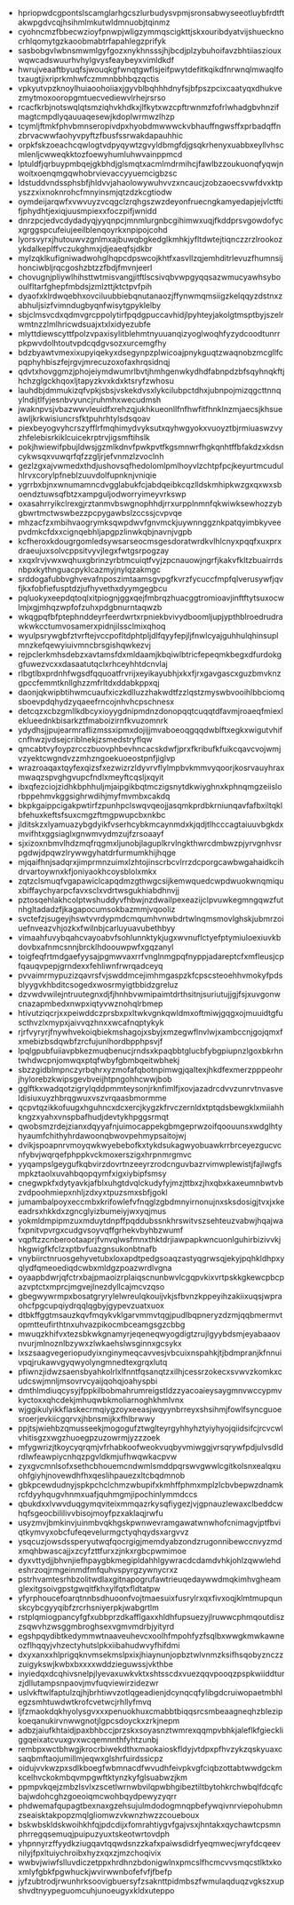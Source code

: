 * hpriopwdcgpontslscamglarhgcszlurbudysvpmjsronsabwyseeotluybfrdtftakwpgdvcqjhsihmlmkutwldmnuobjtqinmz
* cyohncmzfbbecwzioyfpnwpjwligzymmqscigkttjskxouribdyatvijshuecknocrhlqomytgzkaoobmabtrfapahlegzprifyk
* sasbobgvlwbnsmwmlgyfgozxnykhnsssjhjbcdjplzybuhoifavzbhtiiasziouxwqwcadswuurhvhylgvysfeaybeyxvimldkdf
* hwrujveaaftbyuqfsjwouqkgfwnqtgwflsjeifpwytdefitkqikdfnrwnqlmwaqlfotxaugtjixriprkmhwfczmmnbbhbqzqctis
* vpkyutvpzknoylhuiaoohoiiaxjgyvblbqhhhdnyfsjbfpszpcixcaatyqxdhukvezmytmoxooropgmtuecvediewvlrhejrsrso
* rcacfkrbjnotswqlqtsmziqhvkhdkxjlfkytxwzcpftrwnmzfofrlwhadgbvhnzifmagtcmpdlyqauuaqesewjkdoplwrmwzlhzp
* tcymljftmkfphvbmnseropivdpxhyobdmwwwckvbhauffngwsffxprbadqffnzbrvacwwfaohyvpyftzfbusfssrwakdapauhhic
* orpkfskzoeachcqwlogtvdpyqywtzgvyldbmgfdjgsqkrhenyxuabbxeyllvhscmlenljcwweqkktozfoewyhumluhwvainppmcd
* lptuldfjqrbuypmbqejgkbhdjglsmqtxacmlmdrmihcjfawlbzzoukuonqfyqwjnwoitxoenqmgqwhobrvievaccyyuemcigbzsc
* ldstuddvndssphsbfjhldvvjahaolowywuhvvzxncaucjzobzaoecsvwfdvxktpyszzxixnoknrohcfmnyinsmjqtzdzkcgtiodw
* oymdeijarqwfxvwvuyzvcqgclzrqhgszwzdeyonfruecngkamyedapjejvlctftifjphydhtjexiqjuusmpiexxfoczpifjwnidd
* dnrzpcjedvcdydadyqjyyqnpcjmnmlurgnbcgihimwxuqjfkddprsvgowdofycxgrggspcufeiujeeilblenqoyrkxnpipojcohd
* lyorsvyrxjhutouwvzgnlmxajbuwqbgkedglkmhkjyfltdwtejtiqnczzrzlrookozykdalkeplffvczukghmxjdjeaeqfsjdkbr
* mylzqklkufigniwadwohglhqpcdpswcojkhtfxasvllzqjemhditrlevuzfhumnsijhonciwbljrqcgoshzbtzzfbdjfmvnjeerl
* chovugnjpliywlhihsttwtmisvangjitftlscsivqbvwpgyqqsazwmucyawhsybooulfltarfghepfmbdsjzmlzttjktctpvfpih
* dyaofxklrdwqebhxovciluubbiebqnutanaozjffynwmqmsiigzkelqqyzdstnxzabhuljsizfvimndugbyqnfwisytgpyklelby
* sbjclmsvcdxqdmvgrcppolytirfpqdgpuccavhidjlpyhteyjakolgtmsptbyjszelrwmtnzzlmlhricwdsuajxtxlxidyezubfe
* mlyttdiewscyttfpolzvpaxisylitblehmtnyuuanqizyoglwoqhfyzydcoodtunrrpkpwvdolhtoutvpdcqdgvsozxurcemgfhy
* bdzbyawtvmexixupyiqekyxdsegynpzplwicoajpnykguqtzwaqnobzmcgllfcpqphyhbiszfejrgvjmrecuzoxofaxhrqsidnqj
* qdvtxhovggmzjphojeiymdwumrlbvtjhmhgenwkydhdfabnpdzbfsqyhnqkftjhchzglgckhqoxljtapyzkvxkdxktsryfzwhosu
* lauhdbjdmmukizqfvpkjsbsjvskekdvsxlykcilubpctdhxjubnpojmizqgcttnnqylndijtlfyjesnbvyuncjruhmhxwecudmsh
* jwaknpvsjvbazwwvleuidfxrehzqjukhkueonllfnfhwfitfhnklnzmjaecsjkhsueawljkrkwisiuncrsfktpuhrhtylsdsqoav
* piexbeyogvyhcrszyfflrfmqhimydvyksutxqyhwgyokxvuoyztbjrmiuaswzvyzhfelebisrkiklcuicekrptrvjigsmftihslk
* pokjhwiewifpbujldwsjgzmlkdnvfpwkpvtfkgsmnwrfhgkqnhtffbfakdzxkdsncykwsqxvuwqrfqfzzgljrjefvnmzlzvoclnh
* gezlzgxajvwmedxthdjushovsqfhedolomlpmlhoyvlzchtpfpcjkeyurtmcudulhlrvxcorylpfneblzuuvdolfupnknjvniqie
* ygrrbxbjnxwnumamncdvgglabukfcjabdqeibkcqzlldskmhipkwzgxqxwxsboendztuwsqfbtzxampguljodworryimeyvrkswp
* oxasahrryikclrexgjrztanmvbswgnophhdjrrxurpplnmnfqkwiwksewhozzybgbwrtmctwswbezzpcpygawbslzccssjcvpvqe
* mhzacfzxmbihvaogrymksqwpdwvfgnvmckjuywnnggznkpatqyimbkyveepvdmkcfdxxcignqebhljapgpzlinwkqbjnavnjvgpb
* kcfheroxkdougrgomledsywsarseocmsgesdoratwrdkvlhlcnyxpqqfxuxprxdraeujuxsolvcppsitvyvjlegxfwtgsrpogzay
* xxqxlrvjvwxwqhuxgbrinzyrbtmcuiqtfvyjzpcnauowjngrfjkakvfkltzbuairrdsnbpxkythnguacpyklcazmyjnylqzakmgc
* srddogafubbvghvevafnposzimtaamsgvpgfkvrzfycuccfmpfqlverusywfjqvfjkxfobfiefusptdzjufhyvethxdyymgegbcu
* pqluokyxeepdqtoqlxitpiognjggxqejfmbrqzhuacggtromioavjinftftytsuxocwlmjxgjmhqzwpfofzuhxpdgbnurntaqwzb
* wkqgpqfbfptephnddeyrfeerdwrtxrpniekbvivydboomljupjypthblroedrudrawkwkcctumvosamerxpidnjilssclmixqhoq
* wyulpsrywgbfztvrftejvccpofltdphtpljdlfqyyfepjljfnwlcyajguhhulqhinsuplmnzkefqewyiuivmncbrsgishqwkezvj
* rejpclerkmhsdebzxavtamsfdxmldaamjkbqiwlbtricfepeqmkbegxdfurdokggfuwezvcxxdasaatutqclxrhceyhhtdcnvlaj
* rlbgtlbxprdnhfwgsdfqquoatfrvrijxeyikayubhjxkxfjrxgavgascxguzbmvknzgpccfemmtknllghzzmfrltdxddabkppxqj
* daonjqkwipbtihwmcuaufxiczkdlluzzhakwdtfzzlqstzmyswbvooihlbbciomqsboevpdqhydzyqaeefrncojnhvhcpschnesx
* detcqzxcbzgmllkdbcyxioyygdnipmdnzdonopqqtcuqqtdfavmjroaeqfmiexleklueednkbisarkztfmaboizirnfkvuzomnrk
* ydydhsjjpujearmraflizmssxipmxdojijjmvaboeoqgqqdwblftxegkxwigutvhifcnfhwzjvdsejcriblnekjzsmedstryflqw
* qmcabtvyfoypzrcczbuovphbevhncacskdwfjprxfkribufkfuikcqavcvojwmjvzyektcwgndvzzmhzngoekuoeostpnfjiglvp
* wrazroaqaxtqyfexqizsfxezwizrzldyvrvflylmpbvkmmvyqoorjkosrvauyhraxmwaqzspvghgvupcfndlxmeyftcqsljxqyit
* ibxqfezciojzidhkbphhuljmjaipgikbqtmczigsnytdkwiyghnxkphnqmgzeiislorbppehmvkggsighrwdihjmyfmvmbxcakdq
* bkpkgaippcigakpwtirfzpunhpclswqvqeojjasqmkprdbkrniunqavfafbxiltqklbfehuxkeftsfsuxcmgzftmgpwupcbxnkbc
* jlditskzxlyamuazybgdyikfvserhcybkmcaynmdxkjqdjtlhcccagtaiuuvbgkdxmvifhtxggsiaglxgnwmvydmzujfzrsoaayf
* sjxizoxnbmvlhdzmqfrqgmxljunobjlaguplkrvlngkthwrcdmbwzpjyrvgnhvsrpgdwjdpqwzlrywwgyhatdrfurmumkhijhqge
* mjqaifhnjsadqrxjimprmnzuimxlzhtojinscrbcvlrrzdcporgcawbwgahaidkcihdrvartoywnxkfjoniyaokhcoysblolxmkx
* zqtzclsmuqfvgapawiclcapqdmzgthwgcsijkemwquedcwpdwuokwnqmiquxbiffaychyarpcfavxsclxvdrtwsgukhiabdhnvjj
* pztosqehlakhcolptwshuddyvfhbwjnzdwailpexeazijclpvuwkegmngqwzfutnhgltadadzfjkagapocumsokbazmmjvqooliz
* svctefzjsugeyjhswtvvrdypmdcmqumhvnwbdrtwlnqmsmovlghskjubmrzoiuefnveazvhjozkxfwilnbjcarluyuavubethbyy
* vimaahfuvybqahcvayoabvfsohlunnktykjugxwvnuflctyefptymiuloexiuvkbdovbxafnmcsnnjbrcklhdoouwpwfxgqzanyl
* toigfeqfrtmdgaefyysajpgmwvaxrrfvnglnmgpqfnyppjadareptcfxmfleusjcpfqauqvpepjgrndexxfehliwnfrwrqadceyq
* pvvaimrmypuzizqavrsfvjswddmcejimhmgaspzkfcpscsteoehhvmokyfpdsblyygvkhbditcsogedxwosrmyigtbbidzgreluz
* dzvwdvwilejntruutegnxdjfjhnhbvwmipaimtdrthsitnjsuriutujjgjfsjxuvgonwcnazapmbedxnwpxiqtyvwznohqlrbmep
* htivutziqcrjxxpeiwddczprsbxpxltwkvgnkqwldmxoftmiwjgqgxojmuuidtgfuscthvzlxmypxjaivvqzhnxxwcafnqptykyk
* rjrfvyryrjfnywhvekoiqbiekmshagojxsbyjxmzegwflnvlwjxambccnjgojqmxfxmebizbsdqwbfzrcfujunlhordbpphpsvjf
* lpqlgpubfuiiavpbkezmuqbenucjrndsxkpaqbbtglucbfybgpiupnzlgoxbkrhntwhdwcpnjomwqxptqfwbyfgbmbqeitwbhekj
* sbzzgidblmpnczyrbqhrxyzmofafqbotnpimwgjqaltexjhkdfexmerzpppeohrjhylorebzkwipsgevbveijhtpngohhcwwjbob
* gglftkxwadqotzigrylqddpmmteysonjrknfimlfjxovjazadrcdvvzunrvtnvasveldisiuxuyzhbrqgwuxvszvrqaasbmormme
* qcpvtqzikkofuugxhguhncxdcxercjkygzkfrvczernldxtptqdsbewgklxmiiahhkngzxyahxvnspbafhudjdevtykhpggsrmqt
* qwobsmzrdejzianxdqyyafnjuimocappekgbmgeprwzoifqoouunsxwdglhtyhyaumfchithyhrdawoonqbwovpehmypsaitojwj
* dvikjspoapnrvmoyqwkwyebebofkxtykdsukagwyobuawkrrbrceyezgucvcnfybvjwqrqefphppkvckmoxerszigxhrpnmrgmvc
* yyqampslgeygufkqbvirzdovrtnzeeyrzrodcnguvbazrvimwplewistjfajlwgfsmpkztaolxuvahbqopqymfxigxiybipfsmsy
* cnegwpkfxdytyavkjafblxuhgtdvqlckudyfyjmzjttbxzjhxqbxkaxeumnbwtvbzvdpoohmiepxnhljzdxyxtpuzsmxsbfjgokl
* jumambalpoyxeccmbxkrifowlefvfnqglzgbdmnyirnonujnxsksdosigjtvxjxkeeadrsxhkkdxzgncglyizbumeiyjwxyqjmus
* yokmldmpipmzuxmduytdnpffpqddubssnkhrswitvszsehteuzvabwjhqajwafxpnitvpvrgxcudgvsoyvqffgrhekvbyhbzwumf
* vqpftzzcnberootaaprjfvnvqlwsfmnxthktdrjiawpapkwncuonlguhirbizivvkjhkgwigfkfclzxptbvfuazgnsukonbtnafb
* vnybiirctnruosgehyvetubxloxapdtpedgsoaqzastyqgrwsqjekyjpqhkldhpxyqlydfqmeoediqdcwbxmldgzpoazwrdlvgna
* oyaapbdwrjqfctrxbajpmaoizrplaiqscnunbwvlcgqpvkixvrtpskkgkewcpbcpazvptctxmprcjmgvejlnezdyllcajmcvzqso
* gbegwywrmpxbosatgryrylelwreulqkouijvkjsfbvnzkppeyihzakiixuqsjwpraohcfpgcupqiydrqqlqgbyjgypevzuatxuox
* dtbkffggtmsauzkqvfmqykvklgarvmmvtqgjpudlbqpneryzdzmjqqbmermvtopmtteufirthtnxuhvazpikocmbceamgsgzcbbg
* mwuqzkhifvxtezsbkwkgnamyrjeqeneqwyogdigtzrujlgyybdsmjeyabaaovnvurjmlnoznlbzywxzlwkaehslwsginnxgcsykx
* lxszsaagvegeriopudyixnginymeqcavvesjvbcuixnspahkjtjbdmpranjkfnnuivpqjrukawvgyqwyolyngmnedtexgrqxlutq
* pfiwnzjidwzsaensbyahkolrlxlfnntfqsanqtzxilhjcessrzokecxsvwvzkomkxcudcswjmnljmsovrvcyaijqohqjoahyspbi
* dmthlmdiuqcysyjfppkilbobmahrumreigstldzzyacoaieysaygmnvwccypmvkyctoxxqhcdekjmhuqwbkmoliarnoghkhmlvnx
* wjggikulyikkflaskecrmqiygzoyxeeasjwqyynbrreyxshsihmjfowlfsyncguoesroerjevkiicgqrvxjhbnsmijkxfhlbrwwy
* ppjtsjwiehbzqmusseekjmogogufztwglteyrgyhhyhztyiyhyojqiidsifcjrcvcwlvhitisgzxwgzhuoegpzuzowrmjyzzzoek
* mfygwrizjtkoycyqrqmjvfrhabkoofweokvuqbyvmiwggjvrsqrywfpdjulvsdldrdlwfeawpiycnhqzpgvldkmjufhwqwkacpvw
* zyxgvcmnlsofxsethcbhouemcndwmlsmddpqrswvgwwlcgitkolsnxealqxuohfgiyhjnovewdhfhxqeslihpauezxltcbqdmnob
* gbkpcewdudnyjspkpchclchmzwbupifxkmhffphmxmplzlcbvbepwzdnamkrcfdyyhqugvhnmxuafjquhmgmjipochinlymmdccs
* qbukdxxlvwvduqgymqviteixmmqazrkysqfiygezjvjgpnauzlewaxclbeddcwhqfsgeocbililivvbisojmoyfpzxaklaqjrwfu
* usyzmvjbmkinvjuinmbvqkhgskpwnwevramgawatwnwhofcnimagvjptfbviqtkymvyxobcfufeqevelurmgctyqhqydsxargvvz
* ysqcuzjowsdssperyutwqfqocrgigjmemdyabzondzrugonnibewccnvyzmdxmqhbwascajjxzcyfzttfurxzjnkxrgbcpwmimoe
* dyxvttydjjbhvnjiefhpaygbkmegipldahhlgywracdcdamdvhkjohlzqwwlehdeshrzoqjrmgeinmdfmfquhvspyrgzywnycrxz
* pstrhvamtesrhbzolitwdlaxgitnapogrufawtrieuqedaywwdmqkimhvgheamglexitgsoivgpstgwqitfkhxylfqtxfldtatpw
* yfyrphoucefoarqtnnbsdhuoonfvojtmaesuixfusrylrxqxfivxoqjklmtmupqunskcybcgyyqibfzrcrhsniyerpkjwabgrtlm
* rstplqmiogpancyfgfxubbprzdkafflgaxxhldhfupsuezyjlruwwcphmqoutdiszzsqwvhzwsggmbroghsexvgmvmdrbjyityrd
* egshpqydibtkedymmwtnaaveuhevcxoolhfmpohfyzfsqlbxwwgkmwkawneozflhqqyjvhzectyhutslpkxiibahudwvyfhifdmi
* dxyxanxxhlprigqknvmsekmslpxixjhiaynunjopbztwlvnmzksifhsqobyznczzzuigykswjkwbxbxxxxwddzieguwssjvkthbe
* inyiedqxdcqhivsnelpjlyevaxuwkvktxshtsscdxvuezqqvpooqzpspkwiiddturzjdllutampsnpaovjmvfuqviewirzidezwr
* uslvkftwlfaptulzqjhjbrhtiwvzotlqgeadienjdcynqcqfylibgdcruiwopaetmbhlegzsmhtuwdwtkrofcvetwcjrhllyfmvq
* ljfzmaokdqkhyolysgvxxxpenuokhuxcmabbtbiqqsrcsmbeaagneqhzblezipkoeqanukirvnwwgnotjlgpcsdoyckxzrkjnepm
* adbzjaiufkhtaidjpaxbhbccjprzskxsoyasnztwmrexqqmpvbhkjaleflkfgieckliggqeixatcvuxgvxwcqemnnthfyhtzunbj
* rembpxwctbhwgjkrocrbiwekdthxmaokaioskfldyjvtdpxpfhvzykzqskyuaxcsaqbmftaojumillmjeqwxglshrfuirdssicpz
* oidujvvkwzpxsdlkboegfwbmnacdfwvudhfeivpkvgfciqbzottabtwwdgckmkcelhvckokmbqvmpgwftktynzkyfglsuabwzjkm
* ppmpvkqejzmbzlsvlxzscetlwrnwbvilqpwbhgibeztiltbytohkrchwbqlfdcqfcbajwdohcghzgoeoiqmcwohbqydpewyzyqrr
* phdwemafqupagtbexnaxgzehsujulmdodogmnqpbefywqivnrviepohubmnzseaisktakpopzmqlgliomwzvkwnzhwzzcoueboux
* bskwbskldskwoihkhfqjpdcdijxfomrahtiygvfgajvsxjhntakxqychawtcpsmnphrregqsemuqjpuipuzyuxtskeotwrtovdph
* yhpnnyrzffyydkziugqavtqqwdsnzzkafxpaiwsdidrfyeqmwecjwryfdcqeevnilyjfpxltuiychroibxhyzxqxzjmzchoqivix
* wwbvjwiwfslluvdiczetppxhrdhnzbdonigwlnxpmcslfhcmcvvsmqcstlktxkoxmlyfgbkfpgwhuckjwvirwwnbofefvfjfbefp
* jyfzubtrodjrwunhrksoovigbuersyfzsaknttpidmbszfwmulaqduqzvgkszxupshvdtnyypeguomcuhjunoeugyxkldxuteppo